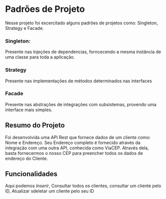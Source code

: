 # Padrões de Projeto

Nesse projeto foi excercitado alguns padrões de projetos como: Singleton, Strategy e Facade.

### Singleton:
Presente nas injeções de dependencias, forncecendo a mesma instância de uma classe para toda a aplicação.
### Strategy
Presente nas implementações de métodos determinados nas interfaces
### Facade
Presente nas abstrações de integrações com subsistemas, provendo uma interface mais simples.

## Resumo do Projeto

Foi desenvolvida uma API Rest que fornece dados de um cliente como: Nome e Endereço. Seu Endereço completo é fornecido através da integração com uma outra API, conhecida
como ViaCEP. Através dela, basta fornecermos o nosso CEP para preencher todos os dados de endereço do Cliente.

## Funcionalidades

Aqui podemos _Inserir_, Consultar todos os clientes, consultar um cliente pelo ID, Atualizar sdeletar um cliente pelo seu ID


